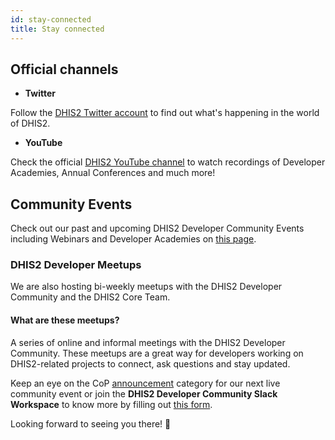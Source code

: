 ```yaml
---
id: stay-connected
title: Stay connected
---
```


## Official channels

* **Twitter**

<!-- Follow the [DHIS2 Developers Twitter account](https://twitter.com/dhis2devs) for all developer news and events.  -->

Follow the [DHIS2 Twitter account](https://twitter.com/dhis_2) to find out what's happening in the world of DHIS2. 

* **YouTube**

Check the official [DHIS2 YouTube channel](https://www.youtube.com/c/Dhis2Org) to watch recordings of Developer Academies, Annual Conferences and much more! 

## Community Events 

Check out our past and upcoming DHIS2 Developer Community Events including Webinars and Developer Academies on [this page](../events/webinars). 

### DHIS2 Developer Meetups

We are also hosting bi-weekly meetups with the DHIS2 Developer Community and the DHIS2 Core Team. 

#### What are these meetups?

A series of online and informal meetings with the DHIS2 Developer Community. These meetups are a great way for developers working on DHIS2-related projects to connect, ask questions and stay updated.

Keep an eye on the CoP [announcement](https://community.dhis2.org/c/announcements/22) category for our next live community event or join the **DHIS2 Developer Community Slack Workspace** to know more by filling out [this form](https://docs.google.com/forms/d/e/1FAIpQLScuPQsMfEcLkCTiR87RhCG8v4eZZTf4CNPCFuAtRndEI211xA/viewform?usp=sf_link). 

Looking forward to seeing you there! 🎊 


